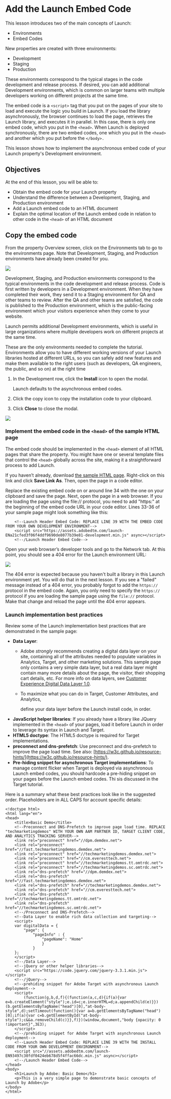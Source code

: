 # Add the Launch Embed Code

This lesson introduces two of the main concepts of Launch:

* Environments
* Embed Codes

New properties are created with three environments: 

* Development
* Staging
* Production

These environments correspond to the typical stages in the code development and release process. If desired, you can add additional Development environments, which is common on larger teams with multiple developers working on different projects at the same time.

The embed code is a `<script>` tag that you put on the pages of your site to load and execute the logic you build in Launch. If you load the library asynchronously, the browser continues to load the page, retrieves the Launch library, and executes it in parallel. In this case, there is only one embed code, which you put in the `<head>`.  When Launch is deployed synchronously, there are two embed codes, one which you put in the `<head>` and another which you put before the `</body>.`

This lesson shows how to implement the asynchronous embed code of your Launch property's Development environment.

## Objectives

At the end of this lesson, you will be able to:

* Obtain the embed code for your Launch property
* Understand the difference between a Development, Staging, and Production environment
* Add a Launch embed code to an HTML document
* Explain the optimal location of the Launch embed code in relation to other code in the `<head>` of an HTML document

## Copy the embed code 

From the property Overview screen, click on the Environments tab to go to the environments page. Note that Development, Staging, and Production environments have already been created for you. 

![](../../.gitbook/assets/launch-environments.png)

Development, Staging, and Production environments correspond to the typical environments in the code development and release process. Code is first written by developers in a Development environment. When they have completed their work, they send it to a Staging environment for QA and other teams to review. After the QA and other teams are satisfied, the code is published to the Production environment, which is the public-facing environment which your visitors experience when they come to your website.

Launch permits additional Development environments, which is useful in large organizations where multiple developers work on different projects at the same time.

These are the only environments needed to complete the tutorial. Environments allow you to have different working versions of your Launch libraries hosted at different URLs, so you can safely add new features and make them available to the right users \(such as developers, QA engineers, the public, and so on\) at the right time

1. In the Development row, click the **Install** icon to open the modal.

    Launch defaults to the asynchronous embed codes.

2. Click the copy icon to copy the installation code to your clipboard.
3. Click **Close** to close the modal.

![](../../.gitbook/assets/launch-copyinstallcode.png)

### Implement the embed code in the `<head>` of the sample HTML page <a id="implement-the-install-code-in-the-head-of-the-sample-site"></a>

The embed code should be implemented in the `<head>` element of all HTML pages that share the property. You might have one or several template files that control the `<head>` globally across the site, making it a straightforward process to add Launch.

If you haven’t already, download [the sample HTML page](https://www.enablementadobe.com/multi/web/basic-sample.html). Right-click on this link and click **Save Link As**. Then, open the page in a code editor.

Replace the existing embed code on or around line 34 with the one on your clipboard and save the page. Next, open the page in a web browser. If you are loading the page using the file:// protocol, you need to add "https:" at the beginning of the embed code URL in your code editor. Lines 33-36 of your sample page might look something like this: 

```text
    <!--Launch Header Embed Code: REPLACE LINE 39 WITH THE EMBED CODE FROM YOUR OWN DEVELOPMENT ENVIRONMENT-->
    <script src="https://assets.adobedtm.com/launch-ENa21cfed3f06f4ddf9690de8077b39e81-development.min.js" async></script>
    <!--/Launch Header Embed Code-->
```

Open your web browser’s developer tools and go to the Network tab. At this point, you should see a 404 error for the Launch environment URL:

![](../../.gitbook/assets/samplepage-404.png)

The 404 error is expected because you haven't built a library in this Launch environment yet. You will do that in the next lesson. If you see a "failed" message instead of a 404 error, you probably forgot to add the `https://` protocol in the embed code. Again, you only need to specify the `https://` protocol if you are loading the sample page using the `file://` protocol. Make that change and reload the page until the 404 error appears.

### Launch implementation best practices

 Review some of the Launch implementation best practices that are demonstrated in the sample page:

* **Data Layer**:
  * Adobe _strongly_ recommends creating a digital data layer on your site, containing all of the attributes needed to populate variables in Analytics, Target, and other marketing solutions. This sample page only contains a very simple data layer, but a real data layer might contain many more details about the page, the visitor, their shopping cart details, etc. For more info on data layers, see [Customer Experience Digital Data Layer 1.0](https://www.w3.org/2013/12/ceddl-201312.pdf).
  * To maximize what you can do in Target, Customer Attributes, and Analytics,

    define your data layer before the Launch install code, in order.
* **JavaScript helper libraries**: If you already have a library like JQuery implemented in the `<head>` of your pages, load it before Launch in order to leverage its syntax in Launch and Target.
* **HTML5 doctype**: The HTML5 doctype is required for Target implementations.
* **preconnect and dns-prefetch**: Use preconnect and dns-prefetch to improve the page load time. See also: [https://w3c.github.io/resource-hints/](https://w3c.github.io/resource-hints/).
* **Pre-hiding snippet for asynchronous Target implementations**: To manage content flicker when Target is deployed via asynchronous Launch embed codes, you should hardcode a pre-hiding snippet on your pages before the Launch embed codes. Thi sis discussed in the Target tutorial. 

Here is a summary what these best practices look like in the suggested order. Placeholders are in ALL CAPS for account specific details:

```text
<!doctype html>
<html lang="en">
<head>
    <title>Basic Demo</title>
    <!--Preconnect and DNS-Prefetch to improve page load time. REPLACE "techmarketingdemos" WITH YOUR OWN AAM PARTNER ID, TARGET CLIENT CODE, AND ANALYTICS TRACKING SERVER-->
    <link rel="preconnect" href="//dpm.demdex.net">
    <link rel="preconnect" href="//fast.techmarketingdemos.demdex.net">
    <link rel="preconnect" href="//techmarketingdemos.demdex.net">
    <link rel="preconnect" href="//cm.everesttech.net">
    <link rel="preconnect" href="//techmarketingdemos.tt.omtrdc.net">
    <link rel="preconnect" href="//techmarketingdemos.sc.omtrdc.net">
    <link rel="dns-prefetch" href="//dpm.demdex.net">
    <link rel="dns-prefetch" href="//fast.techmarketingdemos.demdex.net">
    <link rel="dns-prefetch" href="//techmarketingdemos.demdex.net">
    <link rel="dns-prefetch" href="//cm.everesttech.net">
    <link rel="dns-prefetch" href="//techmarketingdemos.tt.omtrdc.net">
    <link rel="dns-prefetch" href="//techmarketingdemos.sc.omtrdc.net">
    <!--/Preconnect and DNS-Prefetch-->
    <!--Data Layer to enable rich data collection and targeting-->
    <script>
    var digitalData = {
        "page": {
            "pageInfo" : {
                "pageName": "Home"
                }
            }
    };
    </script>
    <!--/Data Layer-->
    <!--jQuery or other helper libraries-->
    <script src="https://code.jquery.com/jquery-3.3.1.min.js"></script>
    <!--/jQuery-->
    <!--prehiding snippet for Adobe Target with asynchronous Launch deployment-->
    <script>
        (function(g,b,d,f){(function(a,c,d){if(a){var e=b.createElement("style");e.id=c;e.innerHTML=d;a.appendChild(e)}})(b.getElementsByTagName("head")[0],"at-body-style",d);setTimeout(function(){var a=b.getElementsByTagName("head")[0];if(a){var c=b.getElementById("at-body-style");c&&a.removeChild(c)}},f)})(window,document,"body {opacity: 0 !important}",3E3);
    </script>
    <!--/prehiding snippet for Adobe Target with asynchronous Launch deployment-->
    <!--Launch Header Embed Code: REPLACE LINE 39 WITH THE INSTALL CODE FROM YOUR OWN DEVELOPMENT ENVIRONMENT-->
    <script src="//assets.adobedtm.com/launch-EN93497c30fdf0424eb678d5f4ffac66dc.min.js" async></script>
    <!--/Launch Header Embed Code-->
</head>
<body>
    <h1>Launch by Adobe: Basic Demo</h1>
    <p>This is a very simple page to demonstrate basic concepts of Launch by Adobe</p>
</body>
</html>
```



